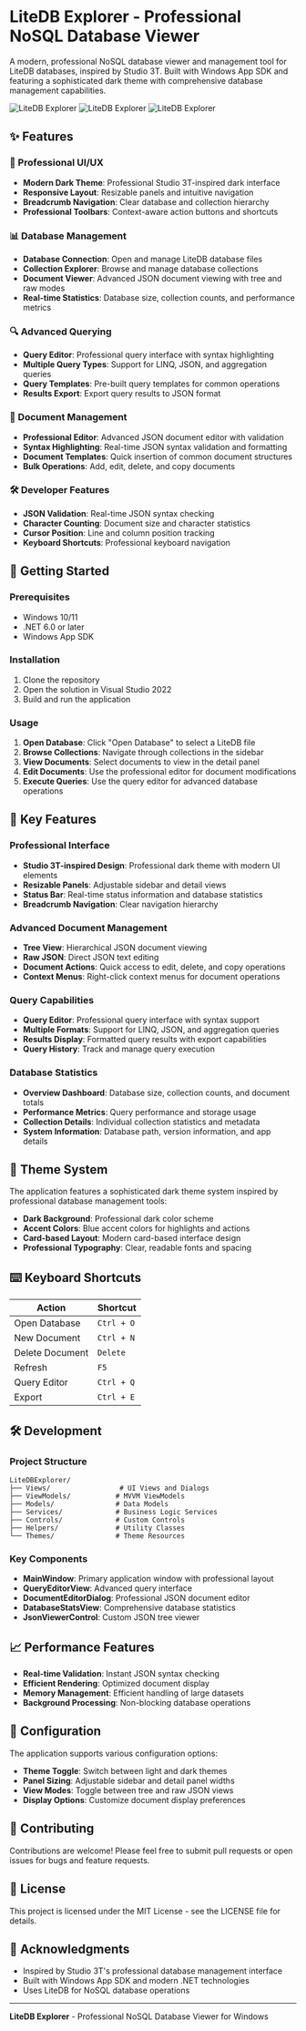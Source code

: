 # LiteDB Explorer - Professional NoSQL Database Viewer

A modern, professional NoSQL database viewer and management tool for LiteDB databases, inspired by Studio 3T. Built with Windows App SDK and featuring a sophisticated dark theme with comprehensive database management capabilities.

![LiteDB Explorer](https://img.shields.io/badge/Platform-Windows%2010%2F11-blue)
![LiteDB Explorer](https://img.shields.io/badge/Framework-Windows%20App%20SDK-green)
![LiteDB Explorer](https://img.shields.io/badge/Theme-Dark%20Mode-orange)

## ✨ Features

### 🎨 Professional UI/UX
- **Modern Dark Theme**: Professional Studio 3T-inspired dark interface
- **Responsive Layout**: Resizable panels and intuitive navigation
- **Breadcrumb Navigation**: Clear database and collection hierarchy
- **Professional Toolbars**: Context-aware action buttons and shortcuts

### 📊 Database Management
- **Database Connection**: Open and manage LiteDB database files
- **Collection Explorer**: Browse and manage database collections
- **Document Viewer**: Advanced JSON document viewing with tree and raw modes
- **Real-time Statistics**: Database size, collection counts, and performance metrics

### 🔍 Advanced Querying
- **Query Editor**: Professional query interface with syntax highlighting
- **Multiple Query Types**: Support for LINQ, JSON, and aggregation queries
- **Query Templates**: Pre-built query templates for common operations
- **Results Export**: Export query results to JSON format

### 📝 Document Management
- **Professional Editor**: Advanced JSON document editor with validation
- **Syntax Highlighting**: Real-time JSON syntax validation and formatting
- **Document Templates**: Quick insertion of common document structures
- **Bulk Operations**: Add, edit, delete, and copy documents

### 🛠️ Developer Features
- **JSON Validation**: Real-time JSON syntax checking
- **Character Counting**: Document size and character statistics
- **Cursor Position**: Line and column position tracking
- **Keyboard Shortcuts**: Professional keyboard navigation

## 🚀 Getting Started

### Prerequisites
- Windows 10/11
- .NET 6.0 or later
- Windows App SDK

### Installation
1. Clone the repository
2. Open the solution in Visual Studio 2022
3. Build and run the application

### Usage
1. **Open Database**: Click "Open Database" to select a LiteDB file
2. **Browse Collections**: Navigate through collections in the sidebar
3. **View Documents**: Select documents to view in the detail panel
4. **Edit Documents**: Use the professional editor for document modifications
5. **Execute Queries**: Use the query editor for advanced database operations

## 🎯 Key Features

### Professional Interface
- **Studio 3T-inspired Design**: Professional dark theme with modern UI elements
- **Resizable Panels**: Adjustable sidebar and detail views
- **Status Bar**: Real-time status information and database statistics
- **Breadcrumb Navigation**: Clear navigation hierarchy

### Advanced Document Management
- **Tree View**: Hierarchical JSON document viewing
- **Raw JSON**: Direct JSON text editing
- **Document Actions**: Quick access to edit, delete, and copy operations
- **Context Menus**: Right-click context menus for document operations

### Query Capabilities
- **Query Editor**: Professional query interface with syntax support
- **Multiple Formats**: Support for LINQ, JSON, and aggregation queries
- **Results Display**: Formatted query results with export capabilities
- **Query History**: Track and manage query execution

### Database Statistics
- **Overview Dashboard**: Database size, collection counts, and document totals
- **Performance Metrics**: Query performance and storage usage
- **Collection Details**: Individual collection statistics and metadata
- **System Information**: Database path, version information, and app details

## 🎨 Theme System

The application features a sophisticated dark theme system inspired by professional database management tools:

- **Dark Background**: Professional dark color scheme
- **Accent Colors**: Blue accent colors for highlights and actions
- **Card-based Layout**: Modern card-based interface design
- **Professional Typography**: Clear, readable fonts and spacing

## ⌨️ Keyboard Shortcuts

| Action | Shortcut |
|--------|----------|
| Open Database | `Ctrl + O` |
| New Document | `Ctrl + N` |
| Delete Document | `Delete` |
| Refresh | `F5` |
| Query Editor | `Ctrl + Q` |
| Export | `Ctrl + E` |

## 🛠️ Development

### Project Structure
```
LiteDBExplorer/
├── Views/                 # UI Views and Dialogs
├── ViewModels/           # MVVM ViewModels
├── Models/               # Data Models
├── Services/             # Business Logic Services
├── Controls/             # Custom Controls
├── Helpers/              # Utility Classes
└── Themes/               # Theme Resources
```

### Key Components
- **MainWindow**: Primary application window with professional layout
- **QueryEditorView**: Advanced query interface
- **DocumentEditorDialog**: Professional JSON document editor
- **DatabaseStatsView**: Comprehensive database statistics
- **JsonViewerControl**: Custom JSON tree viewer

## 📈 Performance Features

- **Real-time Validation**: Instant JSON syntax checking
- **Efficient Rendering**: Optimized document display
- **Memory Management**: Efficient handling of large datasets
- **Background Processing**: Non-blocking database operations

## 🔧 Configuration

The application supports various configuration options:

- **Theme Toggle**: Switch between light and dark themes
- **Panel Sizing**: Adjustable sidebar and detail panel widths
- **View Modes**: Toggle between tree and raw JSON views
- **Display Options**: Customize document display preferences

## 🤝 Contributing

Contributions are welcome! Please feel free to submit pull requests or open issues for bugs and feature requests.

## 📄 License

This project is licensed under the MIT License - see the LICENSE file for details.

## 🙏 Acknowledgments

- Inspired by Studio 3T's professional database management interface
- Built with Windows App SDK and modern .NET technologies
- Uses LiteDB for NoSQL database operations

---

**LiteDB Explorer** - Professional NoSQL Database Viewer for Windows